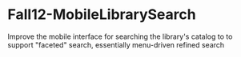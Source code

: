 Fall12-MobileLibrarySearch
==========================

Improve the mobile interface for searching the library's catalog to to support "faceted" search, essentially menu-driven refined search